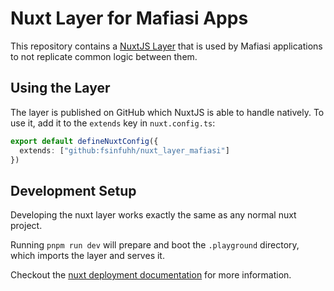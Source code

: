 # Nuxt Layer for Mafiasi Apps

This repository contains a [NuxtJS Layer](https://nuxt.com/docs/getting-started/layers) that is used by Mafiasi applications to not replicate common logic between them.

## Using the Layer

The layer is published on GitHub which NuxtJS is able to handle natively.
To use it, add it to the `extends` key in `nuxt.config.ts`:

```ts
export default defineNuxtConfig({
  extends: ["github:fsinfuhh/nuxt_layer_mafiasi"]
})
```

## Development Setup

Developing the nuxt layer works exactly the same as any normal nuxt project.

Running `pnpm run dev` will prepare and boot the `.playground` directory, which imports the layer and serves it.

Checkout the [nuxt deployment documentation](https://nuxt.com/docs/getting-started/deployment) for more information.
